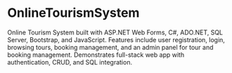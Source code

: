 # OnlineTourismSystem
Online Tourism System built with ASP.NET Web Forms, C#, ADO.NET, SQL Server, Bootstrap, and JavaScript. Features include user registration, login, browsing tours, booking management, and an admin panel for tour and booking management. Demonstrates full-stack web app with authentication, CRUD, and SQL integration.
